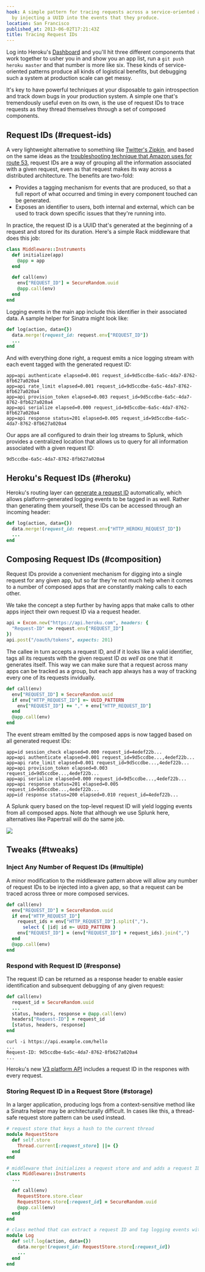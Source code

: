 ```yaml
---
hook: A simple pattern for tracing requests across a service-oriented architecture
  by injecting a UUID into the events that they produce.
location: San Francisco
published_at: 2013-06-02T17:21:43Z
title: Tracing Request IDs
---
```


Log into Heroku's [Dashboard](https://dashboard.heroku.com) and you'll hit three different components that work together to usher you in and show you an app list, run a `git push heroku master` and that number is more like six. These kinds of service-oriented patterns produce all kinds of logistical benefits, but debugging such a system at production scale can get messy.

It's key to have powerful techniques at your disposable to gain introspection and track down bugs in your production system. A simple one that's tremendously useful even on its own, is the use of request IDs to trace requests as they thread themselves through a set of composed components.

## Request IDs (#request-ids)

A very lightweight alternative to something like [Twitter's Zipkin](http://engineering.twitter.com/2012/06/distributed-systems-tracing-with-zipkin.html), and based on the same ideas as the [troubleshooting technique that Amazon uses for route 53](http://docs.aws.amazon.com/Route53/latest/DeveloperGuide/ResponseHeader_RequestID.html), request IDs are a way of grouping all the information associated with a given request, even as that request makes its way across a distributed architecture. The benefits are two-fold:

* Provides a tagging mechanism for events that are produced, so that a full report of what occurred and timing in every component touched can be generated.
* Exposes an identifier to users, both internal and external, which can be used to track down specific issues that they're running into.

In practice, the request ID is a UUID that's generated at the beginning of a request and stored for its duration. Here's a simple Rack middleware that does this job:

``` ruby
class Middleware::Instruments
  def initialize(app)
    @app = app
  end

  def call(env)
    env["REQUEST_ID"] = SecureRandom.uuid
    @app.call(env)
  end
end
```

Logging events in the main app include this identifier in their associated data. A sample helper for Sinatra might look like:

``` ruby
def log(action, data={})
  data.merge!(request_id: request.env["REQUEST_ID"])
  ...
end
```

And with everything done right, a request emits a nice logging stream with each event tagged with the generated request ID:

```
app=api authenticate elapsed=0.001 request_id=9d5ccdbe-6a5c-4da7-8762-8fb627a020a4
app=api rate_limit elapsed=0.001 request_id=9d5ccdbe-6a5c-4da7-8762-8fb627a020a4
app=api provision_token elapsed=0.003 request_id=9d5ccdbe-6a5c-4da7-8762-8fb627a020a4
app=api serialize elapsed=0.000 request_id=9d5ccdbe-6a5c-4da7-8762-8fb627a020a4
app=api response status=201 elapsed=0.005 request_id=9d5ccdbe-6a5c-4da7-8762-8fb627a020a4
```

Our apps are all configured to drain their log streams to Splunk, which provides a centralized location that allows us to query for all information associated with a given request ID:

```
9d5ccdbe-6a5c-4da7-8762-8fb627a020a4
```

## Heroku's Request IDs (#heroku)

Heroku's routing layer can [generate a request ID](https://devcenter.heroku.com/articles/http-request-id) automatically, which allows platform-generated logging events to be tagged in as well. Rather than generating them yourself, these IDs can be accessed through an incoming header:

``` ruby
def log(action, data={})
  data.merge!(request_id: request.env["HTTP_HEROKU_REQUEST_ID"])
  ...
end
```

## Composing Request IDs (#composition)

Request IDs provide a convenient mechanism for digging into a single request for any given app, but so far they're not much help when it comes to a number of composed apps that are constantly making calls to each other.

We take the concept a step further by having apps that make calls to other apps inject their own request ID via a request header.

``` ruby
api = Excon.new("https://api.heroku.com", headers: {
  "Request-ID" => request.env["REQUEST_ID"]
})
api.post("/oauth/tokens", expects: 201)
```

The callee in turn accepts a request ID, and if it looks like a valid identifier, tags all its requests with the given request ID _as well as_ one that it generates itself. This way we can make sure that a request across many apps can be tracked as a group, but each app always has a way of tracking every one of its requests invidually.

``` ruby
def call(env)
  env["REQUEST_ID"] = SecureRandom.uuid
  if env["HTTP_REQUEST_ID"] =~ UUID_PATTERN
    env["REQUEST_ID"] += "," + env["HTTP_REQUEST_ID"]
  end
  @app.call(env)
end
```

The event stream emitted by the composed apps is now tagged based on all generated request IDs:

```
app=id session_check elapsed=0.000 request_id=4edef22b...
app=api authenticate elapsed=0.001 request_id=9d5ccdbe...,4edef22b...
app=api rate_limit elapsed=0.001 request_id=9d5ccdbe...,4edef22b...
app=api provision_token elapsed=0.003 request_id=9d5ccdbe...,4edef22b...
app=api serialize elapsed=0.000 request_id=9d5ccdbe...,4edef22b...
app=api response status=201 elapsed=0.005 request_id=9d5ccdbe...,4edef22b...
app=id response status=200 elapsed=0.010 request_id=4edef22b...
```

A Splunk query based on the top-level request ID will yield logging events from all composed apps. Note that although we use Splunk here, alternatives like Papertrail will do the same job.

<div class="attachment"><img src="/assets/request-ids/splunk-search.png"></div>

## Tweaks (#tweaks)

### Inject Any Number of Request IDs (#multiple)

A minor modification to the middleware pattern above will allow any number of request IDs to be injected into a given app, so that a request can be traced across three or more composed services.

``` ruby
def call(env)
  env["REQUEST_ID"] = SecureRandom.uuid
  if env["HTTP_REQUEST_ID"]
    request_ids = env["HTTP_REQUEST_ID"].split(",").
      select { |id| id =~ UUID_PATTERN }
    env["REQUEST_ID"] = (env["REQUEST_ID"] + request_ids).join(",")
  end
  @app.call(env)
end
```

### Respond with Request ID (#response)

The request ID can be returned as a response header to enable easier identification and subsequent debugging of any given request:

``` ruby
def call(env)
  request_id = SecureRandom.uuid
  ...
  status, headers, response = @app.call(env)
  headers["Request-ID"] = request_id
  [status, headers, response]
end
```

```
curl -i https://api.example.com/hello
...
Request-ID: 9d5ccdbe-6a5c-4da7-8762-8fb627a020a4
...
```

Heroku's new [V3 platform API](https://devcenter.heroku.com/articles/platform-api-reference#request-id) includes a request ID in the respones with every request.

### Storing Request ID in a Request Store (#storage)

In a larger application, producing logs from a context-sensitive method like a Sinatra helper may be architecturally difficult. In cases like this, a thread-safe request store pattern can be used instead.

``` ruby
# request store that keys a hash to the current thread
module RequestStore
  def self.store
    Thread.current[:request_store] ||= {}
  end
end

# middleware that initializes a request store and and adds a request ID to it
class Middleware::Instruments
  ...

  def call(env)
    RequestStore.store.clear
    RequestStore.store[:request_id] = SecureRandom.uuid
    @app.call(env)
  end
end

# class method that can extract a request ID and tag logging events with it
module Log
  def self.log(action, data={})
    data.merge!(request_id: RequestStore.store[:request_id])
    ...
  end
end
```

